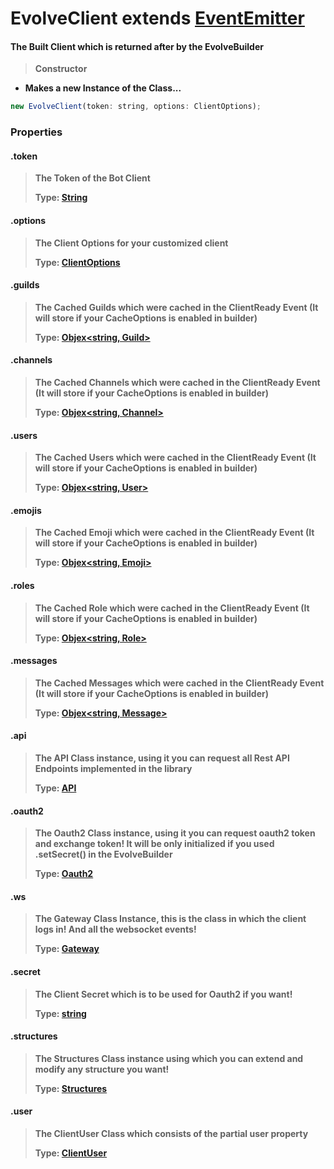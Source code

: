 # EvolveClient extends [EventEmitter](https://nodejs.org/events)

<h4>The Built Client which is returned after by the EvolveBuilder</h4>

> **Constructor**
- **Makes a new Instance of the Class...**
```js
new EvolveClient(token: string, options: ClientOptions);
```

### Properties

#### .token
> **The Token of the Bot Client**
>
> **Type: [String](miscs/CommonTypes.md)**

#### .options
> **The Client Options for your customized client**
>
> **Type: [ClientOptions](docs/evolvejs/ClientOptions.md)**

#### .guilds
> **The Cached Guilds which were cached in the ClientReady Event (It will store if your CacheOptions is enabled in builder)**
>
> **Type: [Objex<string, Guild>](docs/objex/Objex.md)**

#### .channels
> **The Cached Channels which were cached in the ClientReady Event (It will store if your CacheOptions is enabled in builder)**
>
> **Type: [Objex<string, Channel>](docs/objex/Objex.md)**

#### .users
> **The Cached Users which were cached in the ClientReady Event (It will store if your CacheOptions is enabled in builder)**
>
> **Type: [Objex<string, User>](docs/objex/Objex.md)**

#### .emojis
> **The Cached Emoji which were cached in the ClientReady Event (It will store if your CacheOptions is enabled in builder)**
>
> **Type: [Objex<string, Emoji>](docs/objex/Objex.md)**

#### .roles
> **The Cached Role which were cached in the ClientReady Event (It will store if your CacheOptions is enabled in builder)**
>
> **Type: [Objex<string, Role>](docs/objex/Objex.md)**

#### .messages
> **The Cached Messages which were cached in the ClientReady Event (It will store if your CacheOptions is enabled in builder)**
>
> **Type: [Objex<string, Message>](docs/objex/Objex.md)**

#### .api
> **The API Class instance, using it you can request all Rest API Endpoints implemented in the library**
>
> **Type: [API](docs/evolvejs/API.md)**

#### .oauth2
> **The Oauth2 Class instance, using it you can request oauth2 token and exchange token! It will be only initialized if you used .setSecret() in the EvolveBuilder**
>
> **Type: [Oauth2](docs/evolvejs/Oauth2.md)**

#### .ws
> **The Gateway Class Instance, this is the class in which the client logs in! And all the websocket events!**
>
> **Type: [Gateway](docs/evolvejs/Gateway.md)**

#### .secret
> **The Client Secret which is to be used for Oauth2 if you want!**
>
> **Type: [string](miscs/CommonTypes.md)**

#### .structures
> **The Structures Class instance using which you can extend and modify any structure you want!**
>
> **Type: [Structures](docs/evolvejs/Structures.md)**

#### .user
> **The ClientUser Class which consists of the partial user property**
>
> **Type: [ClientUser](docs/evolvejs/ClientUser.md)**